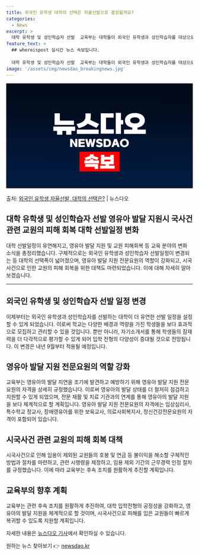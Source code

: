 ```yaml
---
title: 외국인 유학생 대학의 선택은 자율선발으로 결정될까요?
categories:
  - News
excerpt: >
  대학 유학생 및 성인학습자 선발  교육부는 대학들이 외국인 유학생과 성인학습자를 대상으로 선발 일정을 자유롭…
feature_text: >
  ## whereispost 실시간 뉴스 속보입니다.

  대학 유학생 및 성인학습자 선발  교육부는 대학들이 외국인 유학생과 성인학습자를 대상으로 선발 일정을 자유롭…
image: '/assets/img/newsdao_breakingnews.jpg'
---
```


![뉴스다오 속보](/assets/img/newsdao_breakingnews.jpg)

<p>출처: <a href="https://newsdao.kr/4560" rel="dofollow">외국인 유학생 자율선발, 대학의 선택은?</a> | 뉴스다오</p>

<h2 data-ke-size="size26">대학 유학생 및 성인학습자 선발 영유아 발달 지원시 국사건 관련 교원의 피해 회복 대학 선발일정 변화</h2>

<p data-ke-size="size16">대학 선발일정이 유연해지고, 영유아 발달 지원 및 교원 피해회복 등 교육 분야의 변화 소식을 총정리했습니다. 구체적으로는 외국인 유학생과 성인학습자 선발일정이 변경되는 등 대학의 선택폭이 넓어졌으며, 영유아 발달 지원 전문요원의 역할이 강화되고, 시국사건으로 인한 교원의 피해 회복을 위한 대책도 마련되었습니다. 이에 대해 자세히 알아보겠습니다.</p>

<hr>

<h2 data-ke-size="size26">외국인 유학생 및 성인학습자 선발 일정 변경</h2>

<p data-ke-size="size16">이제부터는 외국인 유학생과 성인학습자를 선발하는 대학이 더 유연한 선발 일정을 설정할 수 있게 되었습니다. 이로써 학교는 다양한 배경과 역량을 가진 학생들을 보다 효과적으로 모집하고 관리할 수 있을 것입니다. 뿐만 아니라, 자기소개서를 통해 학생들의 잠재력을 더 다각적으로 평가할 수 있게 되어 입학 전형의 다양성이 증대될 것으로 전망됩니다. 이 변경은 내년 9월부터 적용될 예정입니다.</p>

<h2 data-ke-size="size26">영유아 발달 지원 전문요원의 역할 강화</h2>

<p data-ke-size="size16">교육부는 영유아의 발달 지연을 조기에 발견하고 예방하기 위해 영유아 발달 지원 전문요원의 자격을 상세히 규정했습니다. 이로써 영유아의 발달 상태를 더 철저히 점검하고 지원할 수 있게 되었으며, 전문 재활 및 치료 기관과의 연계를 통해 영유아의 발달 지원을 보다 체계적으로 할 계획입니다. 영유아 발달 지원 전문요원의 자격에는 임상심리사, 특수학교 정교사, 장애영유아를 위한 보육교사, 의료사회복지사, 정신건강전문요원의 자격이 포함되어 있습니다.</p>

<h2 data-ke-size="size26">시국사건 관련 교원의 피해 회복 대책</h2>

<p data-ke-size="size16">시국사건으로 인해 임용이 제외된 교원들의 호봉 및 연금 등 불이익을 해소할 구체적인 방법과 절차를 마련하고, 관련 시행령을 제정하고, 임용 제외 기간의 근무경력 인정 절차를 규정했습니다. 이에 따라 교육부는 후속 조치를 원활하게 추진할 계획입니다.</p>

<h2 data-ke-size="size26">교육부의 향후 계획</h2>

<p data-ke-size="size16">교육부는 관련 후속 조치를 원활하게 추진하여, 대학 입학전형의 공정성을 강화하고, 영유아의 발달 지원을 체계적으로 할 것이며, 시국사건으로 피해를 입은 교원들이 빠르게 복귀할 수 있도록 지원할 계획입니다.</p>

<p data-ke-size="size16">자세한 내용은 <a href="https://newsdao.kr/4560">뉴스다오 기사</a>에서 확인하실 수 있습니다.</p>
 

원하는 뉴스 찾아보기 👉 <a href="https://newsdao.kr" rel="dofollow">newsdao.kr</a>


